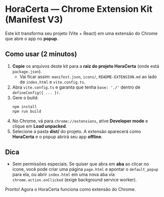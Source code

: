 # HoraCerta — Chrome Extension Kit (Manifest V3)

Este kit transforma seu projeto (Vite + React) em uma extensão do Chrome que abre o app no **popup**.

## Como usar (2 minutos)

1. **Copie** os arquivos deste kit para a **raiz do projeto HoraCerta** (onde está `package.json`).
   - Vai ficar assim: `manifest.json`, `icons/`, `README-EXTENSION.md` ao lado de `index.html` e `vite.config.ts`.
2. Abra `vite.config.ts` e garanta que tenha `base: './'` dentro de `defineConfig({ ... })`.
3. Gere o build:
   ```bash
   npm install
   npm run build
   ```
4. No Chrome, vá para `chrome://extensions`, ative **Developer mode** e clique em **Load unpacked**.
5. Selecione a pasta **dist/** do projeto. A extensão aparecerá como **HoraCerta** e o popup abrirá seu app **offline**.

## Dica
- Sem permissões especiais. Se quiser que abra em **aba** ao clicar no ícone, você pode criar uma página `page.html` e apontar o `default_popup` para ela, ou abrir `index.html` em uma nova aba via `chrome.action.onClicked` (exige background service worker).

Pronto! Agora o HoraCerta funciona como extensão do Chrome.
